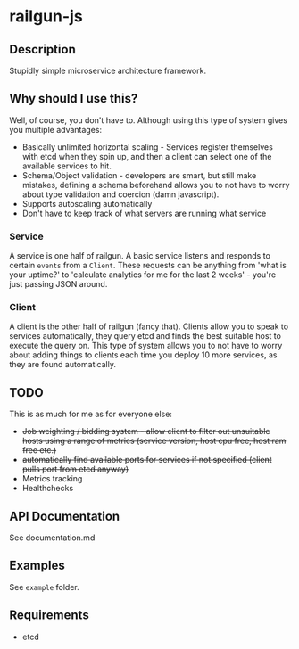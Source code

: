 railgun-js
==========

Description
----------
Stupidly simple microservice architecture framework.

Why should I use this?
----------------------

Well, of course, you don't have to. Although using this type of system gives you multiple advantages:

- Basically unlimited horizontal scaling - Services register themselves with etcd when they spin up, and then a client can select one of the available services to hit.
- Schema/Object validation - developers are smart, but still make mistakes, defining a schema beforehand allows you to not have to worry about type validation and coercion (damn javascript).
- Supports autoscaling automatically
- Don't have to keep track of what servers are running what service

### Service

A service is one half of railgun. A basic service listens and responds to certain `events` from a `Client`. These requests can be anything from 'what is your uptime?' to 'calculate analytics for me for the last 2 weeks' - you're just passing JSON around. 

### Client

A client is the other half of railgun (fancy that). Clients allow you to speak to services automatically, they query etcd and finds the best suitable host to execute the query on. This type of system allows you to not have to worry about adding things to clients each time you deploy 10 more services, as they are found automatically.

TODO
----

This is as much for me as for everyone else:

- ~~Job weighting / bidding system - allow client to filter out unsuitable hosts using a range of metrics (service version, host cpu free, host ram free etc.)~~
- ~~automatically find available ports for services if not specified (client pulls port from etcd anyway)~~
- Metrics tracking
- Healthchecks

API Documentation
------------

See documentation.md

Examples
--------

See `example` folder.

Requirements
------------

- etcd
